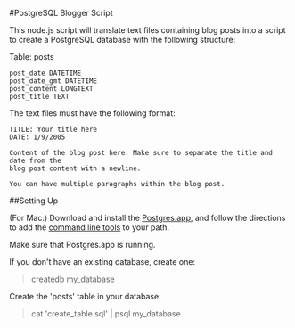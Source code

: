 #PostgreSQL Blogger Script

This node.js script will translate text files containing blog posts into a
script to create a PostgreSQL database with the following structure:

Table: posts
```
post_date DATETIME
post_date_gmt DATETIME
post_content LONGTEXT
post_title TEXT
```
The text files must have the following format:

```
TITLE: Your title here
DATE: 1/9/2005

Content of the blog post here. Make sure to separate the title and date from the
blog post content with a newline.

You can have multiple paragraphs within the blog post.
```

##Setting Up

(For Mac:) Download and install the [Postgres.app][postgres-app], and follow the directions
to add the [command line tools][postgres-clt] to your path.

[postgres-app]: http://postgresapp.com/
[postgres-clt]: http://postgresapp.com/documentation/#toc_1

Make sure that Postgres.app is running.

If you don't have an existing database, create one:
> createdb my_database

Create the 'posts' table in your database:
> cat 'create_table.sql' | psql my_database
